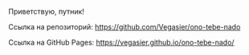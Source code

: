 Приветствую, путник!

Ссылка на репозиторий:
https://github.com/Vegasier/ono-tebe-nado

Ссылка на GitHub Pages:
https://vegasier.github.io/ono-tebe-nado/
